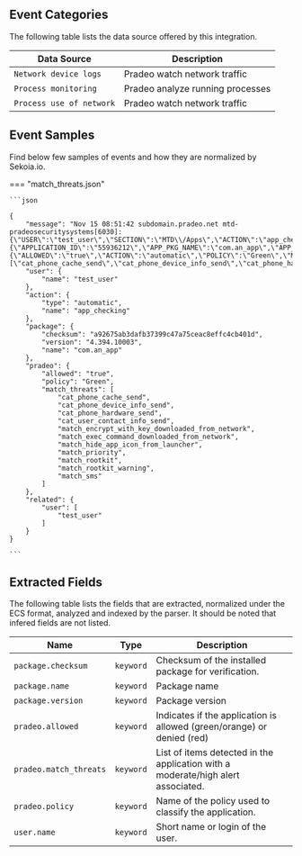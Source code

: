 
## Event Categories


The following table lists the data source offered by this integration.

| Data Source | Description                          |
| ----------- | ------------------------------------ |
| `Network device logs` | Pradeo watch network traffic |
| `Process monitoring` | Pradeo analyze running processes |
| `Process use of network` | Pradeo watch network traffic |








## Event Samples

Find below few samples of events and how they are normalized by Sekoia.io.


=== "match_threats.json"

    ```json
	
    {
        "message": "Nov 15 08:51:42 subdomain.pradeo.net mtd-pradeosecuritysystems[6030]: {\"USER\":\"test_user\",\"SECTION\":\"MTD\\/Apps\",\"ACTION\":\"app_checking\",\"DESCRIPTION\":\"\",\"ITEM\":{\"APPLICATION_ID\":\"55936212\",\"APP_PKG_NAME\":\"com.an_app\",\"APP_VERSION\":\"4.394.10003\",\"APP_SHA1_SIG\":\"a92675ab3dafb37399c47a75ceac8effc4cb401d\"},\"ACTION_VALUES\":{\"ALLOWED\":\"true\",\"ACTION\":\"automatic\",\"POLICY\":\"Green\",\"MATCH_THREATS\":[\"cat_phone_cache_send\",\"cat_phone_device_info_send\",\"cat_phone_hardware_send\",\"cat_user_contact_info_send\",\"match_encrypt_with_key_downloaded_from_network\",\"match_exec_command_downloaded_from_network\",\"match_hide_app_icon_from_launcher\",\"match_priority\",\"match_rootkit\",\"match_rootkit_warning\",\"match_sms\"]}}\n",
        "user": {
            "name": "test_user"
        },
        "action": {
            "type": "automatic",
            "name": "app_checking"
        },
        "package": {
            "checksum": "a92675ab3dafb37399c47a75ceac8effc4cb401d",
            "version": "4.394.10003",
            "name": "com.an_app"
        },
        "pradeo": {
            "allowed": "true",
            "policy": "Green",
            "match_threats": [
                "cat_phone_cache_send",
                "cat_phone_device_info_send",
                "cat_phone_hardware_send",
                "cat_user_contact_info_send",
                "match_encrypt_with_key_downloaded_from_network",
                "match_exec_command_downloaded_from_network",
                "match_hide_app_icon_from_launcher",
                "match_priority",
                "match_rootkit",
                "match_rootkit_warning",
                "match_sms"
            ]
        },
        "related": {
            "user": [
                "test_user"
            ]
        }
    }
    	
	```





## Extracted Fields

The following table lists the fields that are extracted, normalized under the ECS format, analyzed and indexed by the parser. It should be noted that infered fields are not listed.

| Name | Type | Description                |
| ---- | ---- | ---------------------------|
|`package.checksum` | `keyword` | Checksum of the installed package for verification. |
|`package.name` | `keyword` | Package name |
|`package.version` | `keyword` | Package version |
|`pradeo.allowed` | `keyword` | Indicates if the application is allowed (green/orange) or denied (red) |
|`pradeo.match_threats` | `keyword` | List of items detected in the application with a moderate/high alert associated. |
|`pradeo.policy` | `keyword` | Name of the policy used to classify the application. |
|`user.name` | `keyword` | Short name or login of the user. |

